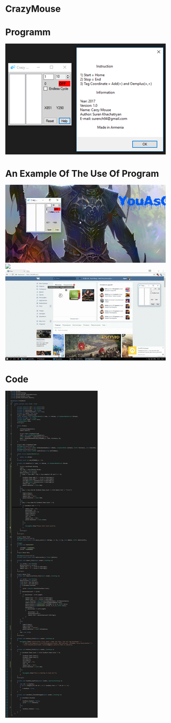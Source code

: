 # CrazyMouse

# Programm

![](https://github.com/SurenKhachatryan/CrazyMouse/blob/master/Programm.png)
# An Example Of The Use Of Program

![](https://github.com/SurenKhachatryan/CrazyMouse/blob/master/Programm.gif)
![](https://github.com/SurenKhachatryan/CrazyMouse/blob/master/FB.gif)
![](https://github.com/SurenKhachatryan/CrazyMouse/blob/master/VKGAme.gif)
# Code

![](https://github.com/SurenKhachatryan/CrazyMouse/blob/master/Code.png)
